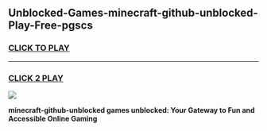 
## Unblocked-Games-minecraft-github-unblocked-Play-Free-pgscs
<h3>
<a href="https://premium76.site?title=minecraft-github-unblocked&ref=20M">CLICK TO PLAY</a></h3>
<hr>

<h3>
<a href="https://premium76.site?title=minecraft-github-unblocked&ref=20M">CLICK 2 PLAY</a>
  
</h3>

<a href="https://premium76.site?title=minecraft-github-unblocked&ref=19M"><img src="https://clearcache.store/games.png"></a>


**minecraft-github-unblocked games unblocked: Your Gateway to Fun and Accessible Online Gaming**

